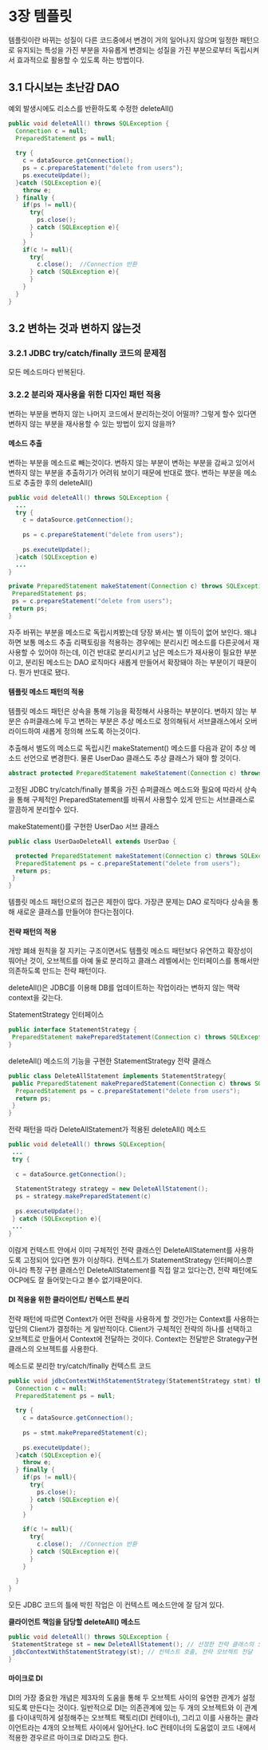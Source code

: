 # 3장 템플릿
 템플릿이란 바뀌는 성질이 다른 코드중에서 변경이 거의 일어나지 않으며
일정한 패턴으로 유지되는 특성을 가진 부분을 자유롭게 변경되는 성질을 가진 부분으로부터 독립시켜서 효과적으로 활용할 수 있도록 하는 방법이다.

## 3.1 다시보는 초난감 DAO

예외 발생시에도 리소스를 반환하도록 수정한 deleteAll()

```java
public void deleteAll() throws SQLException {
  Connection c = null;
  PreparedStatement ps = null;
  
  try {
    c = dataSource.getConnection();
    ps = c.prepareStatement("delete from users");
    ps.executeUpdate();
  }catch (SQLException e){
    throw e;
  } finally {
    if(ps != null){
      try{
        ps.close();
      } catch (SQLException e){
      }
    }
    if(c != null){
      try{
        c.close();  //Connection 반환
      } catch (SQLException e){
      }
    }
  }
}
```

## 3.2 변하는 것과 변하지 않는것 


### 3.2.1 JDBC try/catch/finally 코드의 문제점
모든 메소드마다 반복된다.

### 3.2.2 분리와 재사용을 위한 디자인 패턴 적용
 변하는 부분을 변하지 않는 나머지 코드에서 분리하는것이 어떨까? 그렇게 할수  있다면 변하지 않는 부분을 재사용할 수 있는 방법이 있지 않을까?

#### 메소드 추출
 변하는 부분을 메소드로 빼는것이다.
 변하지 않는 부분이 변하는 부분을 감싸고 있어서 변하지 않는 부분을 추출하기가 어려워 보이기 때문에 반대로 했다.
변하는 부분을 메소드로 추출한 후의 deleteAll()
```java
public void deleteAll() throws SQLException {
  ...
  try {
    c = dataSource.getConnection();
    
    ps = c.prepareStatement("delete from users");
    
    ps.executeUpdate();
  }catch (SQLException e)
  ... 
}

private PreparedStatement makeStatement(Connection c) throws SQLException {
 PreparedStatement ps;
 ps = c.prepareStatement("delete from users");
 return ps;
}
```
자주 바뀌는 부분을 메소드로 독립시켜봤는데 당장 봐서는 별 이득이 없어 보인다. 왜냐하면 보통 메소드 추출 리팩토링을 적용하는 경우에는
분리시킨 메소드를 다른곳에서 재사용할 수 있어야 하는데, 이건 반대로 분리시키고 남은 메소드가 재사용이 필요한 부분이고, 분리된 메소드는
DAO 로직마다 새롭게 만들어서 확장돼야 하는 부분이기 때문이다. 뭔가 반대로 됐다. 

#### 템플릿 메소드 패턴의 적용
 템플릿 메소드 패턴은 상속을 통해 기능을 확정해서 사용하는 부분이다. 변하지 않는 부분은 슈퍼클래스에 두고 변하는 부분은
 추상 메소드로 정의해둬서 서브클래스에서 오버라이드하여 새롭게 정의해 쓰도록 하는것이다. 

추출해서 별도의 메소드로 독립시킨 makeStatement() 메소드를 다음과 같이 추상 메소드 선언으로 변경한다.
물론 UserDao 클래스도 추상 클래스가 돼야 할 것이다.
```java
abstract protected PreparedStatement makeStatement(Connection c) throws SQLException
```
고정된 JDBC try/catch/finally 블록을 가진 슈퍼클래스 메소드와 필요에 따라서 상속을 통해 구체적인 PreparedStatement를
바꿔서 사용할수 있게 만드는 서브클래스로 깔끔하게 분리할수 있다.


makeStatement()를 구현한 UserDao 서브 클래스
```java
public class UserDaoDeleteAll extends UserDao {

  protected PreparedStatement makeStatement(Connection c) throws SQLException {
  PreparedStatement ps = c.prepareStatement("delete from users");
  return ps;
 }
}
```
템플릿 메소드 패턴으로의 접근은 제한이 많다. 가장큰 문제는 DAO 로직마다 상속을 통해 새로운 클래스를 만들어야 한다는점이다.

#### 전략 패턴의 적용
 개방 폐쇄 원칙을 잘 지키는 구조이면서도 템플릿 메소드 패턴보다 유연하고 확장성이 뚸어난 것이,
 오브젝트를 아예 둘로 분리하고 클래스 레벨에서는 인터페이스를 통해서만 의존하도록 만드는 전략 패턴이다.
 
 deleteAll()은 JDBC를 이용해 DB를 업데이트하는 작업이라는 변하지 않는 맥락context을 갖는다.
 
StatementStrategy 인터페이스
```java
public interface StatementStrategy {
 PreparedStatement makePreparedStatement(Connection c) throws SQLException;
}
```

deleteAll() 메소드의 기능을 구현한 StatementStrategy 전략 클래스
```java
public class DeleteAllStatement implements StatementStrategy{
 public PreparedStatement makePreparedStatement(Connection c) throws SQLException{
  PreparedStatement ps = c.prepareStatement("delete from users");
  return ps;
 }
}
```

전략 패턴을 따라 DeleteAllStatement가 적용된 deleteAll() 메소드
```java
public void deleteAll() throws SQLException{
 ...
 try {
 
  c = dataSource.getConnection();
  
  StatementStrategy strategy = new DeleteAllStatement();
  ps = strategy.makePreparedStatement(c)
  
  ps.executeUpdate();
 } catch (SQLException e){
 ...
}
```
이럲게 컨텍스트 안에서 이미 구체적인 전략 클래스인 DeleteAllStatement를 사용하도록 고정되어 있다면 뭔가 이상하다.
컨텍스트가 StatementStrategy 인터페이스뿐 아니라 특정 구현 클래스인 DeleteAllStatement를 직접 알고 있다는건, 전략 패턴에도 
OCP에도 잘 들어맞는다고 볼수 없기때문이다.


#### DI 적용을 위한 클라이언트/ 컨텍스트 분리
 전략 패턴에 따르면 Context가 어떤 전략을 사용하게 할 것인가는 Context를 사용하는 앞단의
 Client가 결정하는 게 일반적이다. Client가 구체적인 전략의 하나를 선택하고 오브젝트로 만들어서 Context에 전달하는 것이다.
 Context는 전달받은 Strategy구현 클래스의 오브젝트를 사용한다. 

메소드로 분리한 try/catch/finally 컨텍스트 코드

```java
public void jdbcContextWithStatementStrategy(StatementStrategy stmt) throws SQLException {
  Connection c = null;
  PreparedStatement ps = null;
  
  try {
    c = dataSource.getConnection();
    
    ps = stmt.makePreparedStatement(c);
    
    ps.executeUpdate();
  }catch (SQLException e){
    throw e;
  } finally {
    if(ps != null){
      try{
        ps.close();
      } catch (SQLException e){
      }
    }
    
    if(c != null){
      try{
        c.close();  //Connection 반환
      } catch (SQLException e){
      }
    }
    
  }
}
```
모든 JDBC 코드의 틀에 박힌 작업은 이 컨텍스트 메소드안에 잘 담겨 있다.

**클라이언트 책임을 담당할 deleteAll() 메소드**

```java
public void deleteAll() throws SQLException {
 StatementStratege st = new DeleteAllStatement(); // 선정한 전략 클래스의 오브젝트 생성
 jdbcContextWithStatementStrategy(st); // 컨텍스트 호출, 전략 오브젝트 전달
}
```


#### 마이크로 DI
DI의 가장 중요한 개념은 제3자의 도움을 통해 두 오브젝트 사이의 유연한 관계가 설정되도록 만든다는 것이다.
일반적으로 DI는 의존관계에 있는 두 개의 오브젝트와 이 관계를 다이내믹하게 설정해주는 오브젝트 팩토리(DI 컨테이너), 그리고 이를 사용하는
클라이언트라는 4개의 오브젝트 사이에서 일어난다. 
IoC 컨테이너의 도움없이 코드 내에서 적용한 경우르르 마이크로 DI라고도 한다. 
